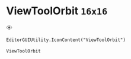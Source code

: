 # ViewToolOrbit `16x16`
<img src="/img/ViewToolOrbit.png" width=16 height=16>

``` CSharp
EditorGUIUtility.IconContent("ViewToolOrbit")
```
```
ViewToolOrbit
```
